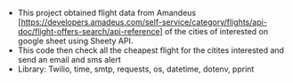 - This project obtained flight data from Amandeus [https://developers.amadeus.com/self-service/category/flights/api-doc/flight-offers-search/api-reference] of the cities of interested on google sheet using Sheety API.
- This code then check all the cheapest flight for the citites interested and send an email and sms alert
- Library: Twilio, time, smtp, requests, os, datetime, dotenv, pprint
